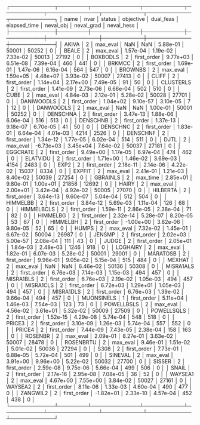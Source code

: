┌────────────┬────────┬─────────────┬───────────┬───────────┬──────────────┬───────────┬────────────┬────────────┐
│       name │   nvar │      status │ objective │ dual_feas │ elapsed_time │ neval_obj │ neval_grad │ neval_hess │
├────────────┼────────┼─────────────┼───────────┼───────────┼──────────────┼───────────┼────────────┼────────────┤
│      AKIVA │      2 │    max_eval │       NaN │       NaN │     5.88e-01 │     50001 │      50252 │          0 │
│      BEALE │      2 │    max_eval │  1.57e-04 │  1.19e-02 │     7.33e-02 │     50013 │      27192 │          0 │
│   BOXBODLS │      2 │ first_order │  9.77e+03 │  6.51e-08 │     7.39e-04 │       460 │        441 │          0 │
│     BRKMCC │      2 │ first_order │  1.69e-01 │  1.47e-06 │     6.16e-04 │       564 │        547 │          0 │
│    BROWNBS │      2 │    max_eval │  1.59e+05 │  4.48e+07 │     3.93e-02 │     50007 │      27413 │          0 │
│      CLIFF │      2 │ first_order │  1.14e+04 │  2.17e+00 │     7.49e-05 │        91 │         50 │          0 │
│  CLUSTERLS │      2 │ first_order │  1.41e-09 │  2.73e-06 │     6.66e-04 │       502 │        510 │          0 │
│       CUBE │      2 │    max_eval │  4.84e-03 │  2.12e-01 │     5.28e-02 │     50028 │      27701 │          0 │
│ DANIWOODLS │      2 │ first_order │  1.04e+02 │  9.10e-57 │     3.10e-05 │         7 │         12 │          0 │
│  DANWOODLS │      2 │    max_eval │       NaN │       NaN │     1.00e-01 │     50001 │      50252 │          0 │
│   DENSCHNA │      2 │ first_order │  3.47e-13 │  1.88e-06 │     6.06e-04 │       516 │        513 │          0 │
│   DENSCHNB │      2 │ first_order │  1.37e-13 │  9.18e-07 │     6.70e-05 │        41 │         50 │          0 │
│   DENSCHNC │      2 │ first_order │  1.83e-01 │  6.64e-04 │     4.01e-03 │      4214 │       2526 │          0 │
│   DENSCHNF │      2 │ first_order │  1.34e-12 │  1.77e-05 │     6.02e-04 │       514 │        511 │          0 │
│       DJTL │      2 │    max_eval │ -6.73e+03 │  3.45e+04 │     7.64e-02 │     50037 │      27181 │          0 │
│   EGGCRATE │      2 │ first_order │  9.49e+00 │  1.17e-05 │     6.97e-04 │       474 │        462 │          0 │
│   ELATVIDU │      2 │ first_order │  1.71e+00 │  1.46e-02 │     3.69e-03 │      4154 │       2483 │          0 │
│       EXP2 │      2 │ first_order │  2.18e-11 │  2.14e-06 │     4.22e-02 │     15037 │       8334 │          0 │
│     EXPFIT │      2 │    max_eval │  2.41e-01 │  1.21e-03 │     8.40e-02 │     50039 │      27254 │          0 │
│   GBRAINLS │      2 │    max_time │  2.85e+01 │  9.80e-01 │     1.00e+01 │     21858 │      12692 │          0 │
│      HAIRY │      2 │    max_eval │  2.00e+01 │  3.42e-04 │     4.92e-02 │     50005 │      27070 │          0 │
│   HILBERTA │      2 │ first_order │  3.64e-13 │  9.60e-07 │     5.04e-04 │       512 │        504 │          0 │
│   HIMMELBB │      2 │ first_order │  3.84e-12 │  5.69e-03 │     1.11e-04 │       126 │         68 │          0 │
│ HIMMELBCLS │      2 │ first_order │  1.59e-11 │  2.86e-05 │     2.38e-04 │        71 │         82 │          0 │
│   HIMMELBG │      2 │ first_order │  2.32e-14 │  5.28e-07 │     8.20e-05 │        53 │         67 │          0 │
│   HIMMELBH │      2 │ first_order │ -1.00e+00 │  3.82e-06 │     9.80e-05 │        52 │         65 │          0 │
│      HUMPS │      2 │    max_eval │  7.32e-02 │  1.45e-01 │     6.67e-02 │     50004 │      26987 │          0 │
│     JENSMP │      2 │ first_order │  2.02e+03 │  5.00e-57 │     2.08e-04 │       111 │         43 │          0 │
│      JUDGE │      2 │ first_order │  2.05e+01 │  1.84e-03 │     2.48e-03 │      1246 │        918 │          0 │
│   LOGHAIRY │      2 │    max_eval │  1.82e-01 │  6.07e-03 │     5.28e-02 │     50001 │      29001 │          0 │
│   MARATOSB │      2 │ first_order │  9.96e-01 │  9.05e-02 │     5.15e-04 │       515 │        484 │          0 │
│     MEXHAT │      2 │    max_eval │       NaN │       NaN │     6.46e-02 │     50136 │      50308 │          0 │
│  MISRA1ALS │      2 │ first_order │  6.76e+03 │  7.14e-03 │     1.15e-03 │       494 │        457 │          0 │
│  MISRA1BLS │      2 │ first_order │  6.76e+03 │  2.19e-02 │     1.05e-03 │       494 │        457 │          0 │
│  MISRA1CLS │      2 │ first_order │  6.72e+03 │  1.29e+01 │     1.05e-03 │       494 │        457 │          0 │
│  MISRA1DLS │      2 │ first_order │  6.76e+03 │  1.39e-02 │     9.66e-04 │       494 │        457 │          0 │
│ MUONSINELS │      1 │ first_order │  5.11e+04 │  1.46e-03 │     7.54e-03 │       123 │         73 │          0 │
│ POWELLBSLS │      2 │    max_eval │  4.56e-02 │  3.61e+01 │     5.32e-02 │     50009 │      27509 │          0 │
│ POWELLSQLS │      2 │ first_order │  1.52e-15 │  4.29e-08 │     5.74e-04 │       548 │        518 │          0 │
│     PRICE3 │      2 │ first_order │  3.10e-09 │  1.26e-03 │     5.74e-04 │       557 │        552 │          0 │
│     PRICE4 │      2 │ first_order │  7.44e-09 │  7.43e-05 │     2.38e-04 │       158 │        163 │          0 │
│    ROSENBR │      2 │    max_eval │  2.09e-01 │  8.27e-01 │     3.63e-02 │     50007 │      28478 │          0 │
│  ROSENBRTU │      2 │    max_eval │  9.46e-01 │  1.51e-02 │     5.01e-02 │     50036 │      27294 │          0 │
│       S308 │      2 │ first_order │  7.73e-01 │  6.88e-05 │     5.72e-04 │       501 │        499 │          0 │
│    SINEVAL │      2 │    max_eval │  3.91e+00 │  9.96e+00 │     5.22e-02 │     50032 │      27700 │          0 │
│     SISSER │      2 │ first_order │  2.59e-08 │  9.75e-06 │     5.66e-04 │       499 │        506 │          0 │
│      SNAIL │      2 │ first_order │  2.17e-16 │  2.95e-08 │     7.08e-05 │        36 │         52 │          0 │
│    WAYSEA1 │      2 │    max_eval │  4.67e+00 │  7.55e+00 │     3.84e-02 │     50027 │      27161 │          0 │
│    WAYSEA2 │      2 │ first_order │  8.11e-06 │  1.33e-03 │     4.60e-04 │       490 │        477 │          0 │
│   ZANGWIL2 │      2 │ first_order │ -1.82e+01 │  2.33e-10 │     4.57e-04 │       452 │        438 │          0 │
└────────────┴────────┴─────────────┴───────────┴───────────┴──────────────┴───────────┴────────────┴────────────┘
